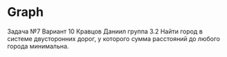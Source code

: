 # Graph
Задача №7 Вариант 10 Кравцов Даниил группа 3.2
Найти город в системе двусторонних дорог, у которого сумма расстояний до любого города минимальна.
